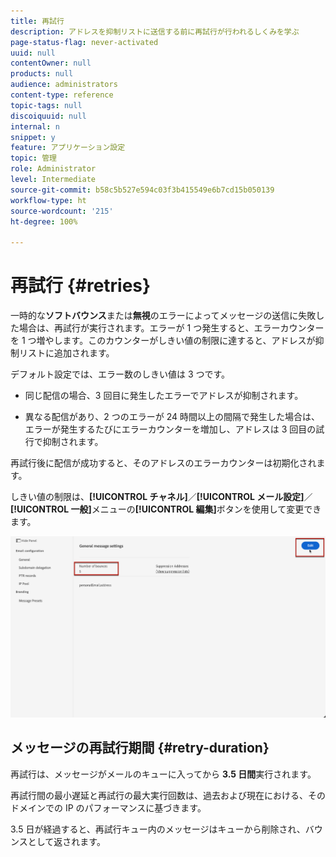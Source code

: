 ```yaml
---
title: 再試行
description: アドレスを抑制リストに送信する前に再試行が行われるしくみを学ぶ
page-status-flag: never-activated
uuid: null
contentOwner: null
products: null
audience: administrators
content-type: reference
topic-tags: null
discoiquuid: null
internal: n
snippet: y
feature: アプリケーション設定
topic: 管理
role: Administrator
level: Intermediate
source-git-commit: b58c5b527e594c03f3b415549e6b7cd15b050139
workflow-type: ht
source-wordcount: '215'
ht-degree: 100%

---
```



# 再試行 {#retries}

一時的な&#x200B;**ソフトバウンス**&#x200B;または&#x200B;**無視**&#x200B;のエラーによってメッセージの送信に失敗した場合は、再試行が実行されます。エラーが 1 つ発生すると、エラーカウンターを 1 つ増やします。このカウンターがしきい値の制限に達すると、アドレスが抑制リストに追加されます。

デフォルト設定<!--so can you edit this setting or not?? contradictory information was given-->では、エラー数のしきい値は 3 つです。

* 同じ配信の場合、3 回目に発生したエラーでアドレスが抑制されます。

* 異なる配信があり、2 つのエラーが 24 時間以上の間隔で発生した場合は、エラーが発生するたびにエラーカウンターを増加し、アドレスは 3 回目の試行で抑制されます。

再試行後に配信が成功すると、そのアドレスのエラーカウンターは初期化されます。

しきい値の制限は、**[!UICONTROL チャネル]**／**[!UICONTROL メール設定]**／**[!UICONTROL 一般]**&#x200B;メニューの&#x200B;**[!UICONTROL 編集]**&#x200B;ボタンを使用して変更できます。<!--currently you can edit this in staging // now I see in UI: Suppression rule > Bounce days??? > 4-->

![](../assets/retries-edition.png)

## メッセージの再試行期間 {#retry-duration}

再試行は、メッセージがメールのキューに入ってから **3.5 日間**&#x200B;実行されます。

再試行間の最小遅延と再試行の最大実行回数は、<!--managed by the Enhanced MTA,-->過去および現在における、そのドメインでの IP のパフォーマンスに基づきます。

3.5 日が経過すると、再試行キュー内のメッセージはキューから削除され、バウンスとして返されます。<!--???-->